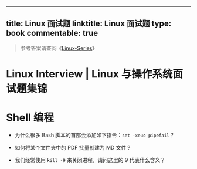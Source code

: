 
---
title: Linux 面试题
linktitle: Linux 面试题
type: book
commentable: true
---

> 参考答案请查阅《[Linux-Series](https://github.com/wx-chevalier/Linux-Series?q=)》

# Linux Interview | Linux 与操作系统面试题集锦

# Shell 编程

- 为什么很多 Bash 脚本的首部会添加如下指令：`set -xeuo pipefail`？

- 如何将某个文件夹中的 PDF 批量创建为 MD 文件？

- 我们经常使用 `kill -9` 来关闭进程，请问这里的 9 代表什么含义？

    